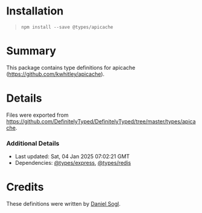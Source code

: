# Installation
> `npm install --save @types/apicache`

# Summary
This package contains type definitions for apicache (https://github.com/kwhitley/apicache).

# Details
Files were exported from https://github.com/DefinitelyTyped/DefinitelyTyped/tree/master/types/apicache.

### Additional Details
 * Last updated: Sat, 04 Jan 2025 07:02:21 GMT
 * Dependencies: [@types/express](https://npmjs.com/package/@types/express), [@types/redis](https://npmjs.com/package/@types/redis)

# Credits
These definitions were written by [Daniel Sogl](https://github.com/danielsogl).

